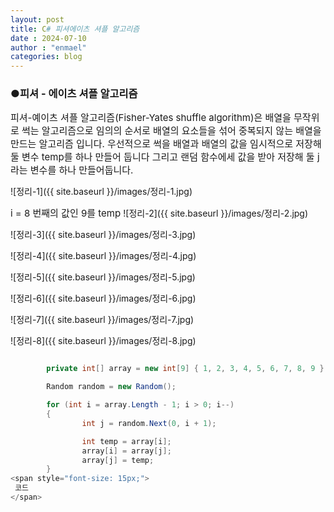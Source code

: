 ```yaml
---
layout: post
title: C# 피셔에이츠 셔플 알고리즘
date : 2024-07-10
author : "enmael"
categories: blog
---
```

<h3>●피셔 - 에이츠 셔플 알고리즘 </h3>

<span style="font-size: 15px;">
 피셔-예이츠 셔플 알고리즘(Fisher-Yates shuffle algorithm)은 배열을 무작위로 썩는 알고리즘으로 임의의 순서로 배열의 요소들을 섞어 중복되지 않는 배열을 만드는 알고리즘 입니다.
</span>

<span style="font-size: 15px;">
 우선적으로 썩을 배열과 배열의 값을 임시적으로 저장해둘 변수 temp를 하나 만들어 둡니다 그리고 랜덤 함수에세 값을 받아 저장해 둘 j라는 변수를 하나 만들어둡니다.
</span>

![정리-1]({{ site.baseurl }}/images/정리-1.jpg)

<span style="font-size: 15px;">
i = 8 번째의 값인 9를 temp  
</span>
![정리-2]({{ site.baseurl }}/images/정리-2.jpg)

![정리-3]({{ site.baseurl }}/images/정리-3.jpg)

![정리-4]({{ site.baseurl }}/images/정리-4.jpg)

![정리-5]({{ site.baseurl }}/images/정리-5.jpg)

![정리-6]({{ site.baseurl }}/images/정리-6.jpg)

![정리-7]({{ site.baseurl }}/images/정리-7.jpg)

![정리-8]({{ site.baseurl }}/images/정리-8.jpg)


```csharp

        private int[] array = new int[9] { 1, 2, 3, 4, 5, 6, 7, 8, 9 };

        Random random = new Random();

        for (int i = array.Length - 1; i > 0; i--)
        {
                int j = random.Next(0, i + 1);

                int temp = array[i];
                array[i] = array[j];
                array[j] = temp;
        }
<span style="font-size: 15px;">
 코드
</span>

```
